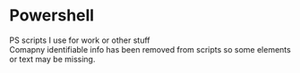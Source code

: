 # Powershell
PS scripts I use for work or other stuff  
Comapny identifiable info has been removed from scripts so some elements or text may be missing.
